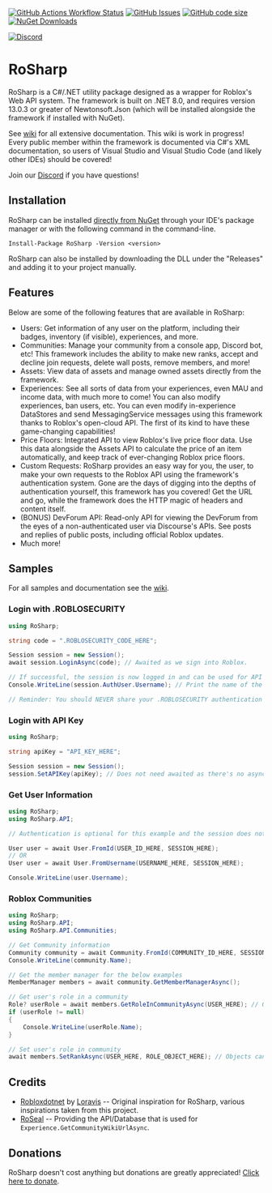 [![GitHub Actions Workflow Status](https://img.shields.io/github/actions/workflow/status/Thundermaker300/RoSharp/build.yml?style=for-the-badge)](https://github.com/Thundermaker300/RoSharp/actions)
[![GitHub Issues](https://img.shields.io/github/issues/Thundermaker300/RoSharp?style=for-the-badge)](https://github.com/Thundermaker300/RoSharp/issues)
[![GitHub code size](https://img.shields.io/github/languages/code-size/Thundermaker300/RoSharp?style=for-the-badge)](https://github.com/Thundermaker300/RoSharp)
[![NuGet Downloads](https://img.shields.io/nuget/dt/RoSharp?style=for-the-badge&label=NuGet%20Downloads)](https://www.nuget.org/packages/RoSharp)

[![Discord](https://img.shields.io/discord/1305657567137107978?color=738adb&label=Discord&logo=discord&logoColor=white&style=for-the-badge)](https://discord.gg/3hH7qT33Wy)

# RoSharp
RoSharp is a C#/.NET utility package designed as a wrapper for Roblox's Web API system. The framework is built on .NET 8.0, and requires version 13.0.3 or greater of Newtonsoft.Json (which will be installed alongside the framework if installed with NuGet).

See [wiki](https://github.com/Thundermaker300/RoSharp/wiki) for all extensive documentation. This wiki is work in progress! Every public member within the framework is documented via C#'s XML documentation, so users of Visual Studio and Visual Studio Code (and likely other IDEs) should be covered!

Join our [Discord](https://discord.gg/3hH7qT33Wy) if you have questions!

## Installation
RoSharp can be installed [directly from NuGet](https://nuget.org/packages/RoSharp) through your IDE's package manager or with the following command in the command-line.

```
Install-Package RoSharp -Version <version>
```
RoSharp can also be installed by downloading the DLL under the "Releases" and adding it to your project manually.

## Features
Below are some of the following features that are available in RoSharp:
* Users: Get information of any user on the platform, including their badges, inventory (if visible), experiences, and more.
* Communities: Manage your community from a console app, Discord bot, etc! This framework includes the ability to make new ranks, accept and decline join requests, delete wall posts, remove members, and more!
* Assets: View data of assets and manage owned assets directly from the framework.
* Experiences: See all sorts of data from your experiences, even MAU and income data, with much more to come! You can also modify experiences, ban users, etc. You can even modify in-experience DataStores and send MessagingService messages using this framework thanks to Roblox's open-cloud API. The first of its kind to have these game-changing capabilities!
* Price Floors: Integrated API to view Roblox's live price floor data. Use this data alongside the Assets API to calculate the price of an item automatically, and keep track of ever-changing Roblox price floors.
* Custom Requests: RoSharp provides an easy way for you, the user, to make your own requests to the Roblox API using the framework's authentication system. Gone are the days of digging into the depths of authentication yourself, this framework has you covered! Get the URL and go, while the framework does the HTTP magic of headers and content itself.
* (BONUS) DevForum API: Read-only API for viewing the DevForum from the eyes of a non-authenticated user via Discourse's APIs. See posts and replies of public posts, including official Roblox updates.
* Much more!

## Samples
For all samples and documentation see the [wiki](https://github.com/Thundermaker300/RoSharp/wiki).
### Login with .ROBLOSECURITY
```cs
using RoSharp;

string code = ".ROBLOSECURITY_CODE_HERE";

Session session = new Session();
await session.LoginAsync(code); // Awaited as we sign into Roblox.

// If successful, the session is now logged in and can be used for API that requires authentication.
Console.WriteLine(session.AuthUser.Username); // Print the name of the user that is authenticated.

// Reminder: You should NEVER share your .ROBLOSECURITY authentication token in any public code!
```

### Login with API Key
```cs
using RoSharp;

string apiKey = "API_KEY_HERE";

Session session = new Session();
session.SetAPIKey(apiKey); // Does not need awaited as there's no async operation, it just sets the API key internally.
```

### Get User Information
```cs
using RoSharp;
using RoSharp.API;

// Authentication is optional for this example and the session does not need to be provided. However, not all information is available to an unauthorized viewer.

User user = await User.FromId(USER_ID_HERE, SESSION_HERE);
// OR
User user = await User.FromUsername(USERNAME_HERE, SESSION_HERE);

Console.WriteLine(user.Username);
```

### Roblox Communities
```cs
using RoSharp;
using RoSharp.API;
using RoSharp.API.Communities;

// Get Community information
Community community = await Community.FromId(COMMUNITY_ID_HERE, SESSION_HERE);
Console.WriteLine(community.Name);

// Get the member manager for the below examples
MemberManager members = await community.GetMemberManagerAsync();

// Get user's role in a community
Role? userRole = await members.GetRoleInCommunityAsync(USER_HERE); // Object can be substituted for ID and/or username.
if (userRole != null)
{
    Console.WriteLine(userRole.Name);
}

// Set user's role in community
await members.SetRankAsync(USER_HERE, ROLE_OBJECT_HERE); // Objects can be substituted for UserId/Username and Role name/ID.
```

## Credits
* [Robloxdotnet](https://github.com/Loravis/Robloxdotnet) by [Loravis](https://github.com/Loravis) -- Original inspiration for RoSharp, various inspirations taken from this project.
* [RoSeal](https://www.roseal.live/) -- Providing the API/Database that is used for `Experience.GetCommunityWikiUrlAsync`.

## Donations
RoSharp doesn't cost anything but donations are greatly appreciated! [Click here to donate](https://ko-fi.com/P5P416152H).
